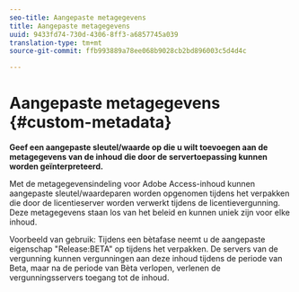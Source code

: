 ```yaml
---
seo-title: Aangepaste metagegevens
title: Aangepaste metagegevens
uuid: 9433fd74-730d-4306-8ff3-a6857745a039
translation-type: tm+mt
source-git-commit: ffb993889a78ee068b9028cb2bd896003c5d4d4c

---
```



# Aangepaste metagegevens {#custom-metadata}

**Geef een aangepaste sleutel/waarde op die u wilt toevoegen aan de metagegevens van de inhoud die door de servertoepassing kunnen worden geïnterpreteerd.**

Met de metagegevensindeling voor Adobe Access-inhoud kunnen aangepaste sleutel/waardeparen worden opgenomen tijdens het verpakken die door de licentieserver worden verwerkt tijdens de licentievergunning. Deze metagegevens staan los van het beleid en kunnen uniek zijn voor elke inhoud.

Voorbeeld van gebruik: Tijdens een bètafase neemt u de aangepaste eigenschap &quot;Release:BETA&quot; op tijdens het verpakken. De servers van de vergunning kunnen vergunningen aan deze inhoud tijdens de periode van Beta, maar na de periode van Bèta verlopen, verlenen de vergunningsservers toegang tot de inhoud.
